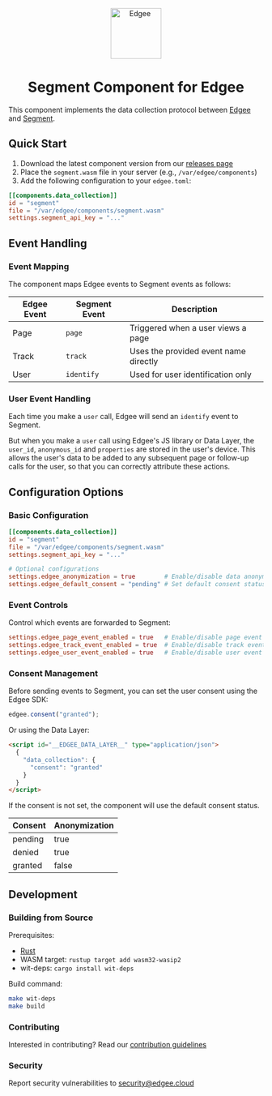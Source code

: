 <div align="center">
<p align="center">
  <a href="https://www.edgee.cloud">
    <picture>
      <source media="(prefers-color-scheme: dark)" srcset="https://cdn.edgee.cloud/img/component-dark.svg">
      <img src="https://cdn.edgee.cloud/img/component.svg" height="100" alt="Edgee">
    </picture>
  </a>
</p>
</div>


<h1 align="center">Segment Component for Edgee</h1>

This component implements the data collection protocol between [Edgee](https://www.edgee.cloud) and [Segment](https://segment.com).

## Quick Start

1. Download the latest component version from our [releases page](../../releases)
2. Place the `segment.wasm` file in your server (e.g., `/var/edgee/components`)
3. Add the following configuration to your `edgee.toml`:

```toml
[[components.data_collection]]
id = "segment"
file = "/var/edgee/components/segment.wasm"
settings.segment_api_key = "..."
```

## Event Handling

### Event Mapping
The component maps Edgee events to Segment events as follows:

| Edgee Event | Segment Event  | Description |
|-------------|--------------|-------------|
| Page        | `page`  | Triggered when a user views a page |
| Track       | `track` | Uses the provided event name directly |
| User        | `identify` | Used for user identification only |

### User Event Handling
Each time you make a `user` call, Edgee will send an `identify` event to Segment.

But when you make a `user` call using Edgee's JS library or Data Layer, the `user_id`, `anonymous_id` and `properties` are stored in the user's device.
This allows the user's data to be added to any subsequent page or follow-up calls for the user, so that you can correctly attribute these actions.

## Configuration Options

### Basic Configuration
```toml
[[components.data_collection]]
id = "segment"
file = "/var/edgee/components/segment.wasm"
settings.segment_api_key = "..."

# Optional configurations
settings.edgee_anonymization = true        # Enable/disable data anonymization in case of pending or denied consent
settings.edgee_default_consent = "pending" # Set default consent status if not specified by the user
```

### Event Controls
Control which events are forwarded to Segment:
```toml
settings.edgee_page_event_enabled = true   # Enable/disable page event
settings.edgee_track_event_enabled = true  # Enable/disable track event
settings.edgee_user_event_enabled = true   # Enable/disable user event
```

### Consent Management
Before sending events to Segment, you can set the user consent using the Edgee SDK: 
```javascript
edgee.consent("granted");
```

Or using the Data Layer:
```html
<script id="__EDGEE_DATA_LAYER__" type="application/json">
  {
    "data_collection": {
      "consent": "granted"
    }
  }
</script>
```

If the consent is not set, the component will use the default consent status.

| Consent | Anonymization | 
|---------|---------------|
| pending | true          |
| denied  | true          |
| granted | false         |

## Development

### Building from Source
Prerequisites:
- [Rust](https://www.rust-lang.org/tools/install)
- WASM target: `rustup target add wasm32-wasip2`
- wit-deps: `cargo install wit-deps`

Build command:
```bash
make wit-deps
make build
```

### Contributing
Interested in contributing? Read our [contribution guidelines](./CONTRIBUTING.md)

### Security
Report security vulnerabilities to [security@edgee.cloud](mailto:security@edgee.cloud)
